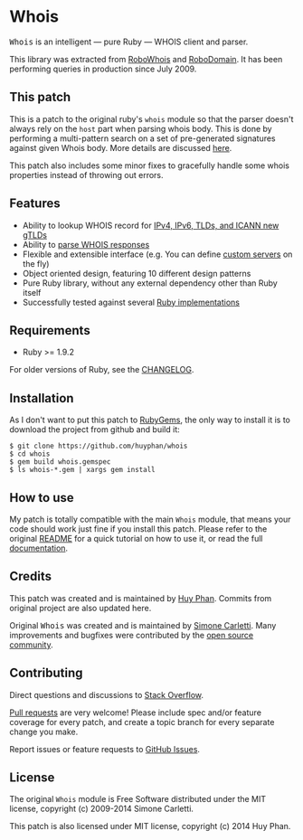 # Whois

<tt>Whois</tt> is an intelligent — pure Ruby — WHOIS client and parser.

This library was extracted from [RoboWhois](https://www.robowhois.com/) and [RoboDomain](http://robodomain.com/). It has been performing queries in production since July 2009.

## This patch

This is a patch to the original ruby's `whois` module so that the parser doesn't always rely on the `host` part when parsing whois body. This is done by performing a multi-pattern search on a set of pre-generated signatures against given Whois body. More details are discussed [here](https://github.com/weppos/whois/pull/312).

This patch also includes some minor fixes to gracefully handle some whois properties instead of throwing out errors. 

## Features

- Ability to lookup WHOIS record for [IPv4, IPv6, TLDs, and ICANN new gTLDs](http://ruby-whois.org/manual/usage/#usage-objects)
- Ability to [parse WHOIS responses](http://ruby-whois.org/manual/parser/)
- Flexible and extensible interface (e.g. You can define [custom servers](http://ruby-whois.org/manual/server/) on the fly)
- Object oriented design, featuring 10 different design patterns
- Pure Ruby library, without any external dependency other than Ruby itself
- Successfully tested against several [Ruby implementations](http://ruby-whois.org/manual/interpreters/)

## Requirements

* Ruby >= 1.9.2

For older versions of Ruby, see the [CHANGELOG](CHANGELOG.md).


## Installation

As I don't want to put this patch to [RubyGems](https://rubygems.org/), the only way to install it is to download the project from github and build it:

    $ git clone https://github.com/huyphan/whois
    $ cd whois
    $ gem build whois.gemspec
    $ ls whois-*.gem | xargs gem install

## How to use

My patch is totally compatible with the main `Whois` module, that means your code should work just fine if you install this patch. Please refer to the original [README](https://github.com/weppos/whois/blob/master/README.md) for a quick tutorial on how to use it, or read the full [documentation](http://ruby-whois.org/documentation/).

## Credits

This patch was created and is maintained by [Huy Phan](http://zepvn.com). Commits from original project are also updated here. 

Original <tt>Whois</tt> was created and is maintained by [Simone Carletti](http://www.simonecarletti.com/). Many improvements and bugfixes were contributed by the [open source community](https://github.com/weppos/whois/graphs/contributors).

## Contributing

Direct questions and discussions to [Stack Overflow](http://stackoverflow.com/questions/tagged/whois-ruby).

[Pull requests](https://github.com/weppos/whois/pulls) are very welcome! Please include spec and/or feature coverage for every patch, and create a topic branch for every separate change you make.

Report issues or feature requests to [GitHub Issues](https://github.com/weppos/whois/issues).

## License

The original `Whois` module is Free Software distributed under the MIT license, copyright (c) 2009-2014 Simone Carletti.

This patch is also licensed under MIT license, copyright (c) 2014 Huy Phan.
